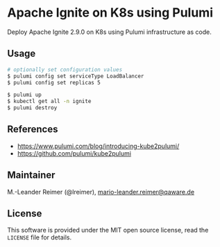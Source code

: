 # Apache Ignite on K8s using Pulumi

Deploy Apache Ignite 2.9.0 on K8s using Pulumi infrastructure as code.

## Usage

```bash
# optionally set configuration values
$ pulumi config set serviceType LoadBalancer
$ pulumi config set replicas 5

$ pulumi up
$ kubectl get all -n ignite
$ pulumi destroy
```

## References

- https://www.pulumi.com/blog/introducing-kube2pulumi/
- https://github.com/pulumi/kube2pulumi

## Maintainer

M.-Leander Reimer (@lreimer), <mario-leander.reimer@qaware.de>

## License

This software is provided under the MIT open source license, read the `LICENSE` file for details.
